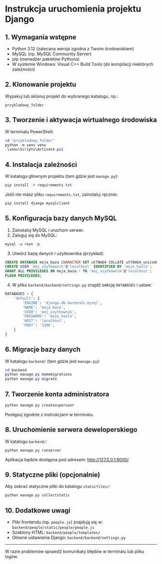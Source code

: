# Instrukcja uruchomienia projektu Django

## 1. Wymagania wstępne

- Python 3.12 (zalecana wersja zgodna z Twoim środowiskiem)
- MySQL (np. MySQL Community Server)
- pip (menedżer pakietów Pythona)
- W systemie Windows: Visual C++ Build Tools (do kompilacji niektórych zależności)

## 2. Klonowanie projektu

Wypakuj lub sklonuj projekt do wybranego katalogu, np.:

```
przykladowy_folder
```

## 3. Tworzenie i aktywacja wirtualnego środowiska

W terminalu PowerShell:

```powershell
cd "przykladowy_folder"
python -m venv venv
.\venv\Scripts\Activate.ps1
```

## 4. Instalacja zależności

W katalogu głównym projektu (tam gdzie jest `manage.py`):

```powershell
pip install -r requirements.txt
```

Jeśli nie masz pliku `requirements.txt`, zainstaluj ręcznie:

```powershell
pip install django mysqlclient
```

## 5. Konfiguracja bazy danych MySQL

1. Zainstaluj MySQL i uruchom serwer.
2. Zaloguj się do MySQL:

```powershell
mysql -u root -p
```

3. Utwórz bazę danych i użytkownika (przykład):

```sql
CREATE DATABASE moja_baza CHARACTER SET utf8mb4 COLLATE utf8mb4_unicode_ci;
CREATE USER 'moj_uzytkownik'@'localhost' IDENTIFIED BY 'moje_haslo';
GRANT ALL PRIVILEGES ON moja_baza.* TO 'moj_uzytkownik'@'localhost';
FLUSH PRIVILEGES;
```

4. W pliku `backend/backend/settings.py` znajdź sekcję `DATABASES` i ustaw:

```python
DATABASES = {
    'default': {
        'ENGINE': 'django.db.backends.mysql',
        'NAME': 'moja_baza',
        'USER': 'moj_uzytkownik',
        'PASSWORD': 'moje_haslo',
        'HOST': 'localhost',
        'PORT': '3306',
    }
}
```

## 6. Migracje bazy danych

W katalogu `backend/` (tam gdzie jest `manage.py`):

```powershell
cd backend
python manage.py makemigrations
python manage.py migrate
```

## 7. Tworzenie konta administratora

```powershell
python manage.py createsuperuser
```

Postępuj zgodnie z instrukcjami w terminalu.

## 8. Uruchomienie serwera deweloperskiego

W katalogu `backend/`:

```powershell
python manage.py runserver
```

Aplikacja będzie dostępna pod adresem: http://127.0.0.1:8000/

## 9. Statyczne pliki (opcjonalnie)

Aby zebrać statyczne pliki do katalogu `staticfiles/`:

```powershell
python manage.py collectstatic
```

## 10. Dodatkowe uwagi

- Pliki frontendu (np. `people.js`) znajdują się w: `backend/people/static/people/people.js`
- Szablony HTML: `backend/people/templates/`
- Główne ustawienia Django: `backend/backend/settings.py`

---

W razie problemów sprawdź komunikaty błędów w terminalu lub pliku logów.
